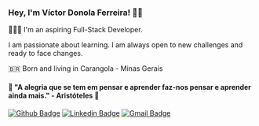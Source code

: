 ### Hey, I'm Víctor Donola Ferreira! 👋🏻

👨🏻‍💻 I'm an aspiring Full-Stack Developer. <br>

I am passionate about learning. I am always open to new challenges and ready to face changes. <br>

🇧🇷 Born and living in Carangola - Minas Gerais <br>

#### 🧠 "A alegria que se tem em pensar e aprender faz-nos pensar e aprender ainda mais." - Aristóteles 🧠 <br>

[![Github Badge](https://img.shields.io/badge/-Github-000?style=flat-square&logo=Github&logoColor=white&link=https://github.com/vdonoladev)](https://github.com/vdonoladev)
[![Linkedin Badge](https://img.shields.io/badge/-LinkedIn-blue?style=flat-square&logo=Linkedin&logoColor=white&link=https://www.linkedin.com/in/vdonoladev/)](https://www.linkedin.com/in/vdonoladev/)
[![Gmail Badge](https://img.shields.io/badge/-Gmail-c14438?style=flat-square&logo=Gmail&logoColor=white&link=mailto:contato.vdonoladev@gmail.com)](mailto:contato.vdonoladev@gmail.com)
